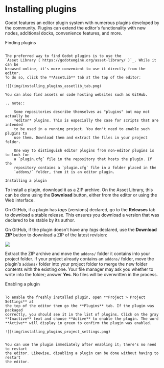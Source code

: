 

Installing plugins
==================

Godot features an editor plugin system with numerous plugins developed by the
community. Plugins can extend the editor's functionality with new nodes,
additional docks, convenience features, and more.

Finding plugins
~~~~~~~~~~~~~~~

The preferred way to find Godot plugins is to use the
`Asset Library ( https://godotengine.org/asset-library/ )`_. While it can be
browsed online, it's more convenient to use it directly from the editor.
To do so, click the **AssetLib** tab at the top of the editor:

![](img/installing_plugins_assetlib_tab.png)

You can also find assets on code hosting websites such as GitHub.

.. note::

    Some repositories describe themselves as "plugins" but may not actually be
    *editor* plugins. This is especially the case for scripts that are intended
    to be used in a running project. You don't need to enable such plugins to
    use them. Download them and extract the files in your project folder.

    One way to distinguish editor plugins from non-editor plugins is to look for
    a `plugin.cfg` file in the repository that hosts the plugin. If the
    repository contains a `plugin.cfg` file in a folder placed in the
    `addons/` folder, then it is an editor plugin.

Installing a plugin
~~~~~~~~~~~~~~~~~~~

To install a plugin, download it as a ZIP archive. On the Asset Library, this
can be done using the **Download** button, either from the editor or using the
Web interface.

On GitHub, if a plugin has *tags* (versions) declared, go to the **Releases**
tab to download a stable release. This ensures you download a version that was
declared to be stable by its author.

On GitHub, if the plugin doesn't have any *tags* declared, use the **Download ZIP**
button to download a ZIP of the latest revision:

![](img/installing_plugins_github_download_zip.png)

Extract the ZIP archive and move the `addons/` folder it contains into your
project folder. If your project already contains an `addons/` folder, move the
plugin's `addons/` folder into your project folder to merge the new folder
contents with the existing one. Your file manager may ask you whether to write
into the folder; answer **Yes**. No files will be overwritten in the process.

Enabling a plugin
~~~~~~~~~~~~~~~~~

To enable the freshly installed plugin, open **Project > Project Settings** at
the top of the editor then go the **Plugins** tab. If the plugin was packaged
correctly, you should see it in the list of plugins. Click on the gray
**Inactive** text and choose **Active** to enable the plugin. The word
**Active** will display in green to confirm the plugin was enabled.

![](img/installing_plugins_project_settings.png)


You can use the plugin immediately after enabling it; there's no need to restart
the editor. Likewise, disabling a plugin can be done without having to restart
the editor.
